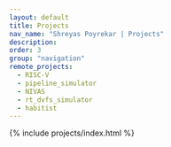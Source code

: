 ```yaml
---
layout: default
title: Projects
nav_name: "Shreyas Poyrekar | Projects"
description: 
order: 3
group: "navigation"
remote_projects: 
  - RISC-V
  - pipeline_simulator
  - NIVAS
  - rt_dvfs_simulator
  - habitist
---
```

{% include projects/index.html %}